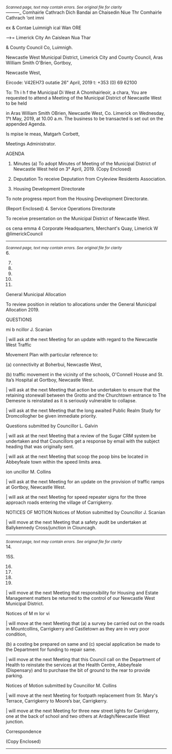 *<small>Scanned page, text may contain errors. See original file for clarity</small>*  
———_ Comhairle Cathrach Dich Bandai an Chaisedin Niue Thr
Comhairle Cathrach ‘ont imni

ex & Contae Luimnigh ical Wan ORE

—>= Limerick City An Caislean Nua Thar

& County Council Co, Luimnigh.

Newcastle West Municipal District,
Limerick City and County Council,
Aras William Smith O'Brien,
Gortboy,

Newcastle West,

Eircode: V42EH73
outatie
26" April, 2019 t: +353 (0) 69 62100

To: Th i h f the Municipal Di West
A Chomhairleoir, a chara,
You are requested to attend a Meeting of the Municipal District of Newcastle West to be held

in Aras William Smith OBrien, Newcastle West, Co. Limerick on Wednesday, 1°t May, 2019, at
10.00 a.m. The business to be transacted is set out on the appended Agenda.

Is mpise le meas,
Matgarh Corbett,

Meetings Administrator.

AGENDA

1. Minutes
(a) To adopt Minutes of Meeting of the Municipal District of Newcastle West held on 3°
April, 2019.
(Copy Enclosed)
2. Deputation
To receive Deputation from Cryleview Residents Association.

3. Housing Development Directorate

To note progress report from the Housing Development Directorate.

(Report Enclosed)
4. Service Operations Directorate

To receive presentation on the Municipal District of Newcastle West.

os
cena emma 4
Corporate Headquarters, Merchant's Quay, Limerick W @limerickCouncil

---
*<small>Scanned page, text may contain errors. See original file for clarity</small>*  
6.

7.

10.

11.

12.

13.

General Municipal Allocation

To review position in relation to allocations under the General Municipal Allocation
2019.

QUESTIONS

mi b ncillor J. Scanian

| will ask at the next Meeting for an update with regard to the Newcastle West Traffic

Movement Plan with particular reference to:

(a) connectivity at Boherbui, Newcastle West,

(b) traffic movement in the vicinity of the schools, O'Connell House and St. Ita’s
Hospital at Gortboy, Newcastle West.

| will ask at the next Meeting that action be undertaken to ensure that the retaining
stonewall between the Grotto and the Churchtown entrance to The Demesne is
reinstated as it is seriously vulnerable to collapse.

| will ask at the next Meeting that the long awaited Public Realm Study for
Dromcollogher be given immediate priority.

Questions submitted by Councillor L. Galvin

| will ask at the next Meeting that a review of the Sugar CRM system be undertaken
and that Councillors get a response by email with the subject heading that was
originally sent.

| will ask at the next Meeting that scoop the poop bins be located in Abbeyfeale town
within the speed limits area.

ion uncillor M. Collins

| will ask at the next Meeting for an update on the provision of traffic ramps at
Gortboy, Newcastle West.

| will ask at the next Meeting for speed repeater signs for the three approach roads
entering the village of Carrigkerry.

NOTICES OF MOTION
Notices of Motion submitted by Councillor J. Scanian

| will move at the next Meeting that a safety audit be undertaken at Ballykennedy
Cross/junction in Clouncagh.

---
*<small>Scanned page, text may contain errors. See original file for clarity</small>*  
14.

15S.

16.

17.

18.

19.

| will move at the next Meeting that responsibility for Housing and Estate
Management matters be returned to the control of our Newcastle West Municipal
District.

Notices of M m lor vi

| will move at the next Meeting that (a) a survey be carried out on the roads in
Mountcollins, Carrigkerry and Castletown as they are in very poor condition,

(b) a costing be prepared on same and (c) special application be made to the
Department for funding to repair same.

| will move at the next Meeting that this Council call on the Department of Health to
reinstate the services at the Health Centre, Abbeyfeale (Dispensary) and to purchase
the bit of ground to the rear to provide parking.

Notices of Motion submitted by Councillor M. Collins

| will move at the next Meeting for footpath replacement from St. Mary's Terrace,
Carrigkerry to Moore’s bar, Carrigkerry.

| will move at the next Meeting for three new street lights for Carrigkerry, one at the
back of school and two others at Ardagh/Newcastle West junction.

Correspondence

(Copy Enclosed)

---
